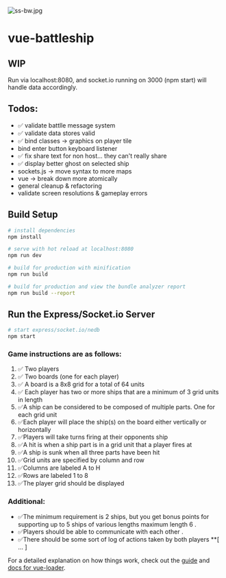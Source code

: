 ![ss-bw.jpg](https://github.com/phil-earley/battleship-vue/blob/master/screenshots/battleship-vue-sockets.png?raw=true)  

# vue-battleship

## WIP

Run via localhost:8080, and socket.io running on 3000 (npm start) will handle data accordingly.

## Todos:
- ✅ validate battlle message system  
- ✅ validate data stores valid  
- ✅ bind classes -> graphics on player tile  
- bind enter button keyboard listener  
- ✅ fix share text for non host... they can't really share  
- ✅ display better ghost on selected ship  
- sockets.js -> move syntax to more maps  
- vue -> break down more atomically  
- general cleanup & refactoring
- validate screen resolutions & gameplay errors

## Build Setup

``` bash
# install dependencies
npm install

# serve with hot reload at localhost:8080
npm run dev

# build for production with minification
npm run build

# build for production and view the bundle analyzer report
npm run build --report
```

## Run the Express/Socket.io Server  
``` bash  
# start express/socket.io/nedb
npm start
```


### Game instructions are as follows: ###
1.  ✅ Two players  
2.  ✅ Two boards (one for each player) 
3.  ✅ A board is a 8x8 grid for a total of 64 units 
4.  ✅ Each player has two or more ships that are a minimum of 3 grid units in length 
5.  ✅A ship can be considered to be composed of multiple parts. One for each grid unit 
6.  ✅Each player will place the ship(s) on the board either vertically or horizontally 
7.  ✅Players will take turns firing at their opponents ship 
8.  ✅A hit is when a ship part is in a grid unit that a player fires at 
9.  ✅A ship is sunk when all three parts have been hit 
10. ✅Grid units are specified by column and row 
11. ✅Columns are labeled A to H 
12. ✅Rows are labeled 1 to 8 
13. ✅The player grid should be displayed 

### Additional: ###
- ✅The minimum requirement is 2 ships, but you get bonus points for supporting up to 5 ships of various lengths maximum length 6 . 
- ✅Players should be able to communicate with each other . 
- ✅There should be some sort of log of actions taken by both players **[ ... ]  
    
    
For a detailed explanation on how things work, check out the [guide](http://vuejs-templates.github.io/webpack/) and [docs for vue-loader](http://vuejs.github.io/vue-loader).
